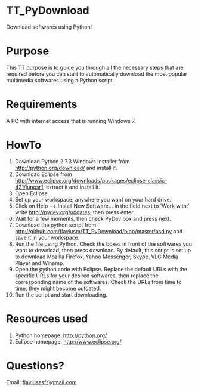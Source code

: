 TT_PyDownload
=============
Download softwares using Python!

Purpose
=======
This TT purpose is to guide you through all the necessary steps that are 
required before you can start to automatically download the most popular multimedia softwares using a Python script.

Requirements
============
A PC with internet access that is running Windows 7.

HowTo
=====
1. Download Python 2.7.3 Windows Installer from http://python.org/download/ and install it.
2. Download Eclipse from http://www.eclipse.org/downloads/packages/eclipse-classic-421/junosr1, extract it and install it.
3. Open Eclipse.
4. Set up your workspace, anywhere you want on your hard drive.
5. Click on Help --> Install New Software... In the field next to 'Work with:' write http://pydev.org/updates, then press enter.
6. Wait for a few moments, then check PyDev box and press next.
7. Download the python script from http://github.com/flaviusm/TT_PyDownload/blob/master/asd.py and save it in your workspace.
8. Run the file using Python. Check the boxes in front of the softwares you want to download, then press download. By default, this script is set up to download Mozilla Firefox, Yahoo Messenger, Skype, VLC Media Player and Winamp.
9. Open the python code with Eclipse. Replace the default URLs with the specific URLs for your desired softwares, then replace the corresponding name of the softwares. Check the URLs from time to time, they might become outdated.
10. Run the script and start downloading. 

Resources used
==============
1. Python homepage: http://python.org/ 
2. Eclipse homepage: http://www.eclipse.org/

Questions?
==========
Email: flaviusasf@gmail.com
